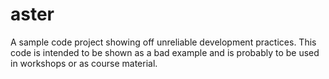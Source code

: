 # aster
A sample code project showing off unreliable development practices.
This code is intended to be shown as a bad example and is probably to be used in workshops or as course material.

